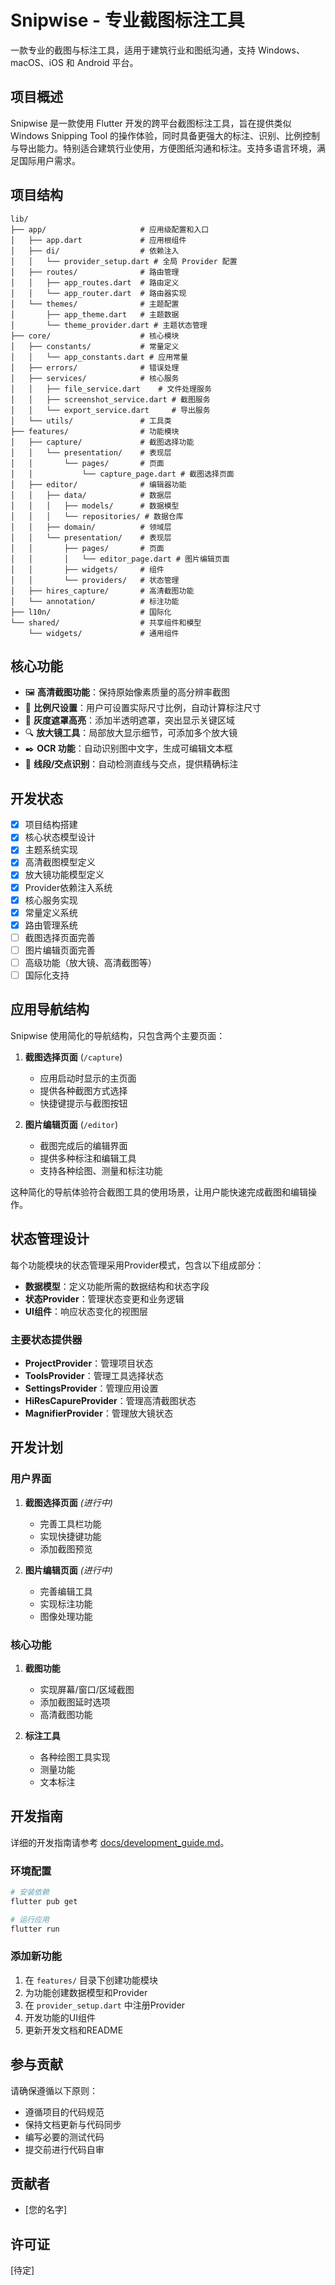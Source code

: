 # Snipwise - 专业截图标注工具

一款专业的截图与标注工具，适用于建筑行业和图纸沟通，支持 Windows、macOS、iOS 和 Android 平台。

## 项目概述

Snipwise 是一款使用 Flutter 开发的跨平台截图标注工具，旨在提供类似 Windows Snipping Tool 的操作体验，同时具备更强大的标注、识别、比例控制与导出能力。特别适合建筑行业使用，方便图纸沟通和标注。支持多语言环境，满足国际用户需求。

## 项目结构

```
lib/
├── app/                     # 应用级配置和入口
│   ├── app.dart             # 应用根组件
│   ├── di/                  # 依赖注入
│   │   └── provider_setup.dart # 全局 Provider 配置
│   ├── routes/              # 路由管理
│   │   ├── app_routes.dart  # 路由定义
│   │   └── app_router.dart  # 路由器实现
│   └── themes/              # 主题配置
│       ├── app_theme.dart   # 主题数据
│       └── theme_provider.dart # 主题状态管理
├── core/                    # 核心模块
│   ├── constants/           # 常量定义
│   │   └── app_constants.dart # 应用常量
│   ├── errors/              # 错误处理
│   ├── services/            # 核心服务
│   │   ├── file_service.dart    # 文件处理服务
│   │   ├── screenshot_service.dart # 截图服务
│   │   └── export_service.dart     # 导出服务
│   └── utils/               # 工具类
├── features/                # 功能模块
│   ├── capture/             # 截图选择功能
│   │   └── presentation/    # 表现层
│   │       └── pages/       # 页面
│   │           └── capture_page.dart # 截图选择页面
│   ├── editor/              # 编辑器功能
│   │   ├── data/            # 数据层
│   │   │   ├── models/      # 数据模型
│   │   │   └── repositories/ # 数据仓库
│   │   ├── domain/          # 领域层
│   │   └── presentation/    # 表现层
│   │       ├── pages/       # 页面
│   │       │   └── editor_page.dart # 图片编辑页面
│   │       ├── widgets/     # 组件
│   │       └── providers/   # 状态管理
│   ├── hires_capture/       # 高清截图功能
│   └── annotation/          # 标注功能
├── l10n/                    # 国际化
└── shared/                  # 共享组件和模型
    └── widgets/             # 通用组件
```

## 核心功能

- 🖼️ **高清截图功能**：保持原始像素质量的高分辨率截图
- 📐 **比例尺设置**：用户可设置实际尺寸比例，自动计算标注尺寸
- 🔦 **灰度遮罩高亮**：添加半透明遮罩，突出显示关键区域
- 🔍 **放大镜工具**：局部放大显示细节，可添加多个放大镜
- ✒️ **OCR 功能**：自动识别图中文字，生成可编辑文本框
- 📏 **线段/交点识别**：自动检测直线与交点，提供精确标注

## 开发状态

- [x] 项目结构搭建
- [x] 核心状态模型设计
- [x] 主题系统实现
- [x] 高清截图模型定义
- [x] 放大镜功能模型定义
- [x] Provider依赖注入系统
- [x] 核心服务实现
- [x] 常量定义系统
- [x] 路由管理系统
- [ ] 截图选择页面完善
- [ ] 图片编辑页面完善
- [ ] 高级功能（放大镜、高清截图等）
- [ ] 国际化支持

## 应用导航结构

Snipwise 使用简化的导航结构，只包含两个主要页面：

1. **截图选择页面** (`/capture`)
   - 应用启动时显示的主页面
   - 提供各种截图方式选择
   - 快捷键提示与截图按钮

2. **图片编辑页面** (`/editor`)
   - 截图完成后的编辑界面
   - 提供多种标注和编辑工具
   - 支持各种绘图、测量和标注功能

这种简化的导航体验符合截图工具的使用场景，让用户能快速完成截图和编辑操作。

## 状态管理设计

每个功能模块的状态管理采用Provider模式，包含以下组成部分：

- **数据模型**：定义功能所需的数据结构和状态字段
- **状态Provider**：管理状态变更和业务逻辑
- **UI组件**：响应状态变化的视图层

### 主要状态提供器

- **ProjectProvider**：管理项目状态
- **ToolsProvider**：管理工具选择状态
- **SettingsProvider**：管理应用设置
- **HiResCapureProvider**：管理高清截图状态
- **MagnifierProvider**：管理放大镜状态

## 开发计划

### 用户界面

1. **截图选择页面** *(进行中)*
   - 完善工具栏功能
   - 实现快捷键功能
   - 添加截图预览

2. **图片编辑页面** *(进行中)*
   - 完善编辑工具
   - 实现标注功能
   - 图像处理功能

### 核心功能

1. **截图功能**
   - 实现屏幕/窗口/区域截图
   - 添加截图延时选项
   - 高清截图功能

2. **标注工具**
   - 各种绘图工具实现
   - 测量功能
   - 文本标注

## 开发指南

详细的开发指南请参考 [docs/development_guide.md](docs/development_guide.md)。

### 环境配置

```bash
# 安装依赖
flutter pub get

# 运行应用
flutter run
```

### 添加新功能

1. 在 `features/` 目录下创建功能模块
2. 为功能创建数据模型和Provider
3. 在 `provider_setup.dart` 中注册Provider
4. 开发功能的UI组件
5. 更新开发文档和README

## 参与贡献

请确保遵循以下原则：
- 遵循项目的代码规范
- 保持文档更新与代码同步
- 编写必要的测试代码
- 提交前进行代码自审

## 贡献者

- [您的名字]

## 许可证

[待定]
